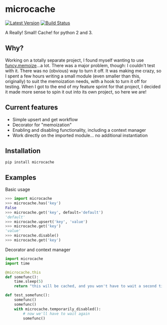 # microcache

[![Latest Version](https://img.shields.io/pypi/v/microcache.svg)](https://pypi.python.org/pypi/microcache)
[![Build Status](https://travis-ci.org/ajk8/microcache.svg?branch=master)](https://travis-ci.org/ajk8/microcache)

A Really! Small! Cache! for python 2 and 3.

## Why?

Working on a totally separate project, I found myself wanting to use [funcy.memoize](http://funcy.readthedocs.org/en/stable/calc.html#memoize)...a lot.  There was a major problem, though: I couldn't test with it.  There was no (obvious) way to turn it off.  It was making me crazy, so I spent a few hours writing a small module (even smaller than this, originally) to suit the memoization needs, with a hook to turn it off for testing.  When I got to the end of my feature sprint for that project, I decided it made more sense to spin it out into its own project, so here we are!

## Current features

* Simple upsert and get workflow
* Decorator for "memoization"
* Enabling and disabling functionality, including a context manager
* Work directly on the imported module... no additional instantiation

## Installation

```
pip install microcache
```

## Examples

Basic usage
```python
>>> import microcache
>>> microcache.has('key')
False
>>> microcache.get('key', default='default')
'default'
>>> microcache.upsert('key', 'value')
>>> microcache.get('key')
'value'
>>> microcache.disable()
>>> microcache.get('key')
```

Decorator and context manager
```python
import microcache
import time

@microcache.this
def somefunc():
    time.sleep(5)
    return "this will be cached, and you won't have to wait a second time!"

def test_somefunc():
    somefunc()
    somefunc()
    with microcache.temporarily_disabled():
        # now we'll have to wait again
        somefunc()
```
